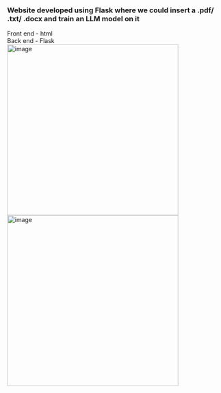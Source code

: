 <h3>Website developed using Flask where we could insert a .pdf/ .txt/ .docx and train an LLM model on it</h3>
Front end - html<br>
Back end - Flask<br>

<img width="400" alt="image" src="https://github.com/Puranjit/Deep-Learning/assets/36369377/57639034-37f2-4fae-834d-9f26f91c807e">
<br>
<img width="400" alt="image" src="https://github.com/Puranjit/Deep-Learning/assets/36369377/185661d2-b91f-4fe0-aabc-7e90d556ce11">



